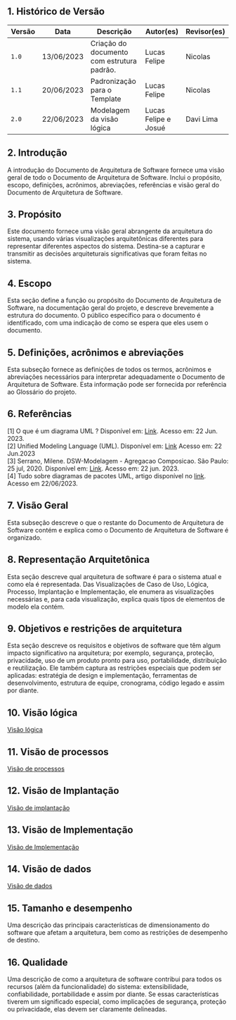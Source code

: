 <style>

body {counter-reset:section figuras;}

h2 {counter-reset:subsection;}

h2:before{
    counter-increment:section;
    content:counter(section) ". ";
}

h3:before{
    counter-increment:subsection;
    content:counter(section) "." counter(subsection) " ";
}

.legenda:before{
    counter-increment:figuras;
    content:"Figura " counter(section) ". ";
}

</style>

## Histórico de Versão

| Versão | Data       | Descrição                                  | Autor(es)            | Revisor(es) |
|--------|------------|--------------------------------------------|----------------------|-------------|
| `1.0`  | 13/06/2023 | Criação do documento com estrutura padrão. | Lucas Felipe         | Nicolas     |
| `1.1`  | 20/06/2023 | Padronização para o Template               | Lucas Felipe         | Nicolas     |
| `2.0`  | 22/06/2023 | Modelagem da visão lógica                  | Lucas Felipe e Josué | Davi Lima       |

## Introdução

A introdução do Documento de Arquitetura de Software fornece uma visão geral de todo o Documento de Arquitetura de Software. Inclui o propósito, escopo, definições, acrônimos, abreviações, referências e visão geral do Documento de Arquitetura de Software.

## Propósito

Este documento fornece uma visão geral abrangente da arquitetura do sistema, usando várias visualizações arquitetônicas diferentes para representar diferentes aspectos do sistema. Destina-se a capturar e transmitir as decisões arquiteturais significativas que foram feitas no sistema.

## Escopo

Esta seção define a função ou propósito do Documento de Arquitetura de Software, na documentação geral do projeto, e descreve brevemente a estrutura do documento. O público específico para o documento é identificado, com uma indicação de como se espera que eles usem o documento.

## Definições, acrônimos e abreviações

Esta subseção fornece as definições de todos os termos, acrônimos e abreviações necessários para interpretar adequadamente o Documento de Arquitetura de Software. Esta informação pode ser fornecida por referência ao Glossário do projeto.

## Referências

[1] O que é um diagrama UML ? Disponível em: [Link](https://www.lucidchart.com/pages/pt/o-que-e-diagrama-de-classe-uml).
Acesso em: 22 Jun. 2023. <br/>
[2] Unified Modeling Language (UML). Disponível em: [Link](http://www.deinf.ufma.br/~acmo/MOO_Intro.pdf) Acesso em: 22
Jun.2023 </br>
[3] Serrano, Milene. DSW-Modelagem - Agregacao Composicao. São Paulo: 25 jul, 2020. Disponível
em: [Link](https://unbbr-my.sharepoint.com/personal/mileneserrano_unb_br/_layouts/15/stream.aspx?id=%2Fpersonal%2Fmileneserrano%5Funb%5Fbr%2FDocuments%2FArqDSW%20%2D%20V%C3%ADdeosOriginais%2F05e%20%2D%20VideoAula%20%2D%20DSW%2DModelagem%20%2D%20Agregacao%20Composicao%2Emp4&ga=1).
Acesso em: 22 jun. 2023. </br>
[4] Tudo sobre diagramas de pacotes UML, artigo disponível
no [link](https://www.lucidchart.com/pages/pt/diagrama-de-pacotes-uml). Acesso em 22/06/2023.

## Visão Geral

Esta subseção descreve o que o restante do Documento de Arquitetura de Software contém e explica como o Documento de Arquitetura de Software é organizado.

## Representação Arquitetônica

Esta seção descreve qual arquitetura de software é para o sistema atual e como ela é representada. Das Visualizações de Caso de Uso, Lógica, Processo, Implantação e Implementação, ele enumera as visualizações necessárias e, para cada visualização, explica quais tipos de elementos de modelo ela contém.

## Objetivos e restrições de arquitetura

Esta seção descreve os requisitos e objetivos de software que têm algum impacto significativo na arquitetura; por exemplo, segurança, proteção, privacidade, uso de um produto pronto para uso, portabilidade, distribuição e reutilização. Ele também captura as restrições especiais que podem ser aplicadas: estratégia de design e implementação, ferramentas de desenvolvimento, estrutura de equipe, cronograma, código legado e assim por diante.

<!-- ## Visão de caso de uso <!-- - Podemos por no projeto como bonus, mas não conta como entregavel -->

<!-- Esta seção lista casos de uso ou cenários do modelo de casos de uso se eles representarem alguma funcionalidade central significativa do sistema final ou se tiverem uma grande cobertura arquitetônica - eles exercem muitos -->
<!--  -->

<!-- ### Realizações de Caso de Uso -->
<!--  -->
<!-- Esta seção ilustra como o software realmente funciona, fornecendo algumas realizações selecionadas de caso de uso (ou cenário) e explica como os vários elementos do modelo de design contribuem para sua funcionalidade. -->
<!--  -->
<!-- -Não necessariamente teremos de usar todas, apenas as que escolheremos, a ideia é adaptar as numerações de acordo-->

## Visão lógica

[Visão lógica](./logico.md ':include')

## Visão de processos

[Visão de processos](./processos.md ':include')

## Visão de Implantação

[Visão de implantação](./implantacao.md ':include')

## Visão de Implementação

[Visão de Implementação](./implementacao.md ':include')

## Visão de dados

[Visão de dados](./dados.md ':include')

## Tamanho e desempenho

Uma descrição das principais características de dimensionamento do software que afetam a arquitetura, bem como as restrições de desempenho de destino.

## Qualidade

Uma descrição de como a arquitetura de software contribui para todos os recursos (além da funcionalidade) do sistema: extensibilidade, confiabilidade, portabilidade e assim por diante. Se essas características tiverem um significado especial, como implicações de segurança, proteção ou privacidade, elas devem ser claramente delineadas.
